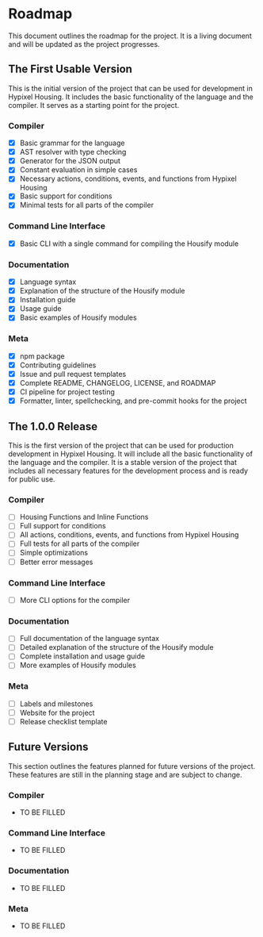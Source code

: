 # Roadmap

This document outlines the roadmap for the project. It is a living document and will be updated as the project progresses.

## The First Usable Version

This is the initial version of the project that can be used for development in Hypixel Housing. It includes the basic functionality of the language and the compiler. It serves as a starting point for the project.

### Compiler

-   [x] Basic grammar for the language
-   [x] AST resolver with type checking
-   [x] Generator for the JSON output
-   [x] Constant evaluation in simple cases
-   [x] Necessary actions, conditions, events, and functions from Hypixel Housing
-   [x] Basic support for conditions
-   [x] Minimal tests for all parts of the compiler

### Command Line Interface

-   [x] Basic CLI with a single command for compiling the Housify module

### Documentation

-   [x] Language syntax
-   [x] Explanation of the structure of the Housify module
-   [x] Installation guide
-   [x] Usage guide
-   [x] Basic examples of Housify modules

### Meta

-   [x] npm package
-   [x] Contributing guidelines
-   [x] Issue and pull request templates
-   [x] Complete README, CHANGELOG, LICENSE, and ROADMAP
-   [x] CI pipeline for project testing
-   [x] Formatter, linter, spellchecking, and pre-commit hooks for the project

## The 1.0.0 Release

This is the first version of the project that can be used for production development in Hypixel Housing. It will include all the basic functionality of the language and the compiler. It is a stable version of the project that includes all necessary features for the development process and is ready for public use.

### Compiler

-   [ ] Housing Functions and Inline Functions
-   [ ] Full support for conditions
-   [ ] All actions, conditions, events, and functions from Hypixel Housing
-   [ ] Full tests for all parts of the compiler
-   [ ] Simple optimizations
-   [ ] Better error messages

### Command Line Interface

-   [ ] More CLI options for the compiler

### Documentation

-   [ ] Full documentation of the language syntax
-   [ ] Detailed explanation of the structure of the Housify module
-   [ ] Complete installation and usage guide
-   [ ] More examples of Housify modules

### Meta

-   [ ] Labels and milestones
-   [ ] Website for the project
-   [ ] Release checklist template

## Future Versions

This section outlines the features planned for future versions of the project. These features are still in the planning stage and are subject to change.

### Compiler

-   TO BE FILLED

### Command Line Interface

-   TO BE FILLED

### Documentation

-   TO BE FILLED

### Meta

-   TO BE FILLED
